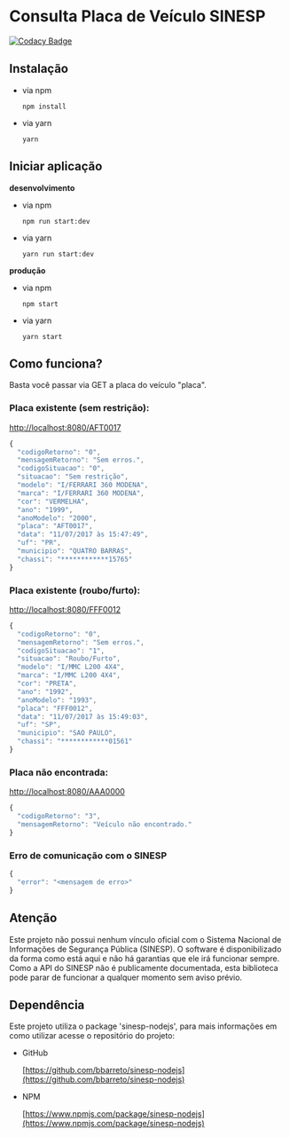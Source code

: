 # Consulta Placa de Veículo SINESP

[![Codacy Badge](https://api.codacy.com/project/badge/Grade/1e7663a9e9174062852005b20da45213)](https://www.codacy.com/app/giovanigenerali/consulta-placa-nodejs?utm_source=github.com&amp;utm_medium=referral&amp;utm_content=wgenial/consulta-placa-nodejs&amp;utm_campaign=Badge_Grade)

## Instalação

  - via npm

    ```npm install```

  - via yarn
  
    ```yarn```

## Iniciar aplicação

**desenvolvimento**

- via npm

    ```npm run start:dev```

- via yarn

    ```yarn run start:dev```

**produção**

- via npm

    ```npm start```
  
-  via yarn
    
    ```yarn start```

## Como funciona?

Basta você passar via GET a placa do veículo "placa".

### Placa existente (sem restrição):

[http://localhost:8080/AFT0017](http://localhost:8080/AFT0017)

```javascript
{
  "codigoRetorno": "0",
  "mensagemRetorno": "Sem erros.",
  "codigoSituacao": "0",
  "situacao": "Sem restrição",
  "modelo": "I/FERRARI 360 MODENA",
  "marca": "I/FERRARI 360 MODENA",
  "cor": "VERMELHA",
  "ano": "1999",
  "anoModelo": "2000",
  "placa": "AFT0017",
  "data": "11/07/2017 às 15:47:49",
  "uf": "PR",
  "municipio": "QUATRO BARRAS",
  "chassi": "************15765"
}
```

### Placa existente (roubo/furto):

[http://localhost:8080/FFF0012](http://localhost:8080/FFF0012)

```javascript
{
  "codigoRetorno": "0",
  "mensagemRetorno": "Sem erros.",
  "codigoSituacao": "1",
  "situacao": "Roubo/Furto",
  "modelo": "I/MMC L200 4X4",
  "marca": "I/MMC L200 4X4",
  "cor": "PRETA",
  "ano": "1992",
  "anoModelo": "1993",
  "placa": "FFF0012",
  "data": "11/07/2017 às 15:49:03",
  "uf": "SP",
  "municipio": "SAO PAULO",
  "chassi": "************01561"
}
```

### Placa não encontrada:

[http://localhost:8080/AAA0000](http://localhost:8080/AAA0000)

```javascript
{
  "codigoRetorno": "3",
  "mensagemRetorno": "Veículo não encontrado."
}
```

### Erro de comunicação com o SINESP

```javascript
{
  "error": "<mensagem de erro>"
}
```

## Atenção

Este projeto não possui nenhum vínculo oficial com o Sistema Nacional de Informações de Segurança Pública (SINESP). O software é disponibilizado da forma como está aqui e não há garantias que ele irá funcionar sempre. Como a API do SINESP não é publicamente documentada, esta biblioteca pode parar de funcionar a qualquer momento sem aviso prévio.


## Dependência

Este projeto utiliza o package 'sinesp-nodejs', para mais informações em como utilizar acesse o repositório do projeto:

- GitHub
  
  [https://github.com/bbarreto/sinesp-nodejs](https://github.com/bbarreto/sinesp-nodejs)

- NPM
  
  [https://www.npmjs.com/package/sinesp-nodejs](https://www.npmjs.com/package/sinesp-nodejs)
